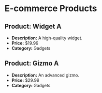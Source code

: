 # E-commerce Products

## Product: Widget A
- **Description:** A high-quality widget.
- **Price:** $19.99
- **Category:** Gadgets

## Product: Gizmo A
- **Description:** An advanced gizmo.
- **Price:** $29.99
- **Category:** Gadgets